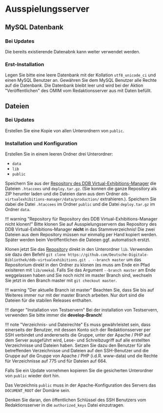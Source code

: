 
# Ausspielungsserver

## MySQL Datenbank

### Bei Updates

Die bereits existierende Datenabnk kann weiter verwendet werden.

### Erst-Installation

Legen Sie bitte eine leere Datenbank mit der Kollation ``utf8_unicode_ci`` und einen MySQL Benutzer an. Gewähren Sie dem MySQL Benutzer alle Rechte auf die Datenbank.
Die Datenbank bleibt leer und wird bei der Aktion "Veröffentlichen" des OMIM vom Redaktionsserver aus mit Daten befüllt.


## Dateien

### Bei Updates

Erstellen Sie eine Kopie von allen Unterordnern von ``public``.

### Installation und Konfiguration

Erstellen Sie in einem leeren Ordner drei Unterordner:

- `data`
- `lib`
- `public`

Speichern Sie aus der [Repository des DDB Virtual-Exhibitions-Manager](https://github.com/Deutsche-Digitale-Bibliothek/ddb-virtualexhibitions-manager/tree/master/data/production) die Dateien ``.htaccees`` und ``deploy.tar.gz``. (Sie konnen die ganze Repository als ZIP herunter laden und die Dateien dann aus dem Ordner ``ddb-virtualexhibitions-manager/data/production/`` extrahieren.). Speichern Sie dabei die Datei ``.htaccees`` im Ordner ``public`` und die Datei ``deploy.tar.gz`` im Ordner ``data``.

!!! warning "Repository für Repository des DDB Virtual-Exhibitions-Manager nicht klonen!"
    Bitte klonen Sie auf Ausspielungsservern das Repository des DDB Virtual-Exhibitions-Manager **nicht** in das Stammverzeichnis!
    Die zwei Dateien aus dem Repository müssen nur einmalig per Hand kopiert werden. Später werden beim Veröffentlichen die Dateien ggf. automatisch erstzt.

Klonen jetzt Sie das [Repository](https://github.com/Deutsche-Digitale-Bibliothek/ddb-virtualexhibitions) direkt in den Unterordner ``lib``.
Verwenden sie dazu den Befehl ```git clone https://github.com/Deutsche-Digitale-Bibliothek/ddb-virtualexhibitions.git . --branch master```
um das Repositorium direkt in den Ordner zu klonen (es muss am Ende ein Pfad exisiteren mit ``lib/omeka``).
Falls Sie das Argument ```--branch master``` am Ende weggelassen haben und Sie noch nicht im master Branch sind, wechseln Sie jetzt in den Branch master mit ```git checkout master```.

!!! warning "Der aktuelle Branch ist master"
    Beachten Sie, dass Sie bis auf Weiteres immer nur mit der master Branch arbeiten. Nur dort sind die Dateien für die stabilen Releases enthalten.

!!! danger "Installation von Testservern"
    Bei der installation von Testservern, verwenden Sie bitte immer die __develop-Branch__!

!!! note "Verzeichnis- und Dateirechte"
    Es muss gewährleistet sein, dass einerseits der Benutzer, mit dessen Konto sich der Redaktionsserver per SSH verbindet und andererseits die Gruppe, unter der Apache / PHP auf dem Server ausgeführt wird, Lese- und Schreibzugriff auf alle erstellten Verzeichnisse und Dateien haben.
    Setzen Sie dazu den Benutzer für alle betreffenden Verzeichnisse und Dateien auf den SSH-Benutzer und die Gruppe auf die Gruppe von Apache / PHP (i.d.R. www-data) und die Rechte für Verzeichnisse auf 775 und für Dateien auf 664.

Falls Sie ein Update vornehmen kopieren Sie die gesicherten Unterordner von ``public`` wieder dort hin.

Das Verzeichnis ``public`` muss in der Apache-Konfiguration des Servers das ``DOCUMENT_ROOT`` der Domäne sein.

Denken Sie daran, den öffentlichen Schlüssel des SSH Benutzers vom Redaktionsserver in die ``authorized_keys`` Datei einzutragen.